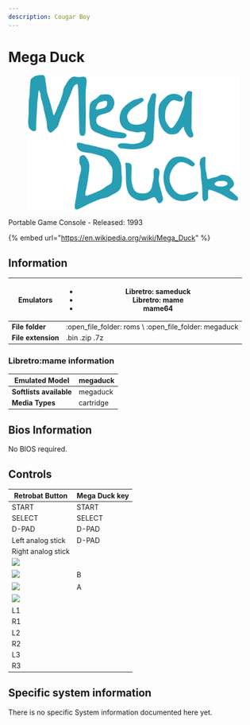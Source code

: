```yaml
---
description: Cougar Boy
---
```


# Mega Duck

<div align="left">

<figure><img src="https://raw.githubusercontent.com/fabricecaruso/es-theme-carbon/52ff37c9e265587d006945a2ba695b5a962b3a3d/art/logos/megaduck.svg" alt=""><figcaption></figcaption></figure>

</div>

Portable Game Console - Released: 1993

{% embed url="https://en.wikipedia.org/wiki/Mega_Duck" %}

## Information

| **Emulators**      | <ul><li>Libretro: sameduck</li><li>Libretro: mame</li><li>mame64</li></ul> |
| ------------------ | -------------------------------------------------------------------------- |
| **File folder**    | :open\_file\_folder: roms \ :open\_file\_folder: megaduck                  |
| **File extension** | .bin .zip .7z                                                              |

### Libretro:mame information

| **Emulated Model**      | megaduck  |
| ----------------------- | --------- |
| **Softlists available** | megaduck  |
| **Media Types**         | cartridge |

## Bios Information

No BIOS required.

## Controls

| Retrobat Button                                       | Mega Duck key |
| ----------------------------------------------------- | ------------- |
| START                                                 | START         |
| SELECT                                                | SELECT        |
| D-PAD                                                 | D-PAD         |
| Left analog stick                                     | D-PAD         |
| Right analog stick                                    |               |
| ![](<../../../.gitbook/assets/image (2) (1) (1).png>) |               |
| ![](<../../../.gitbook/assets/image (1) (2) (1).png>) | B             |
| ![](<../../../.gitbook/assets/image (4) (1).png>)     | A             |
| ![](<../../../.gitbook/assets/image (3) (1) (2).png>) |               |
| L1                                                    |               |
| R1                                                    |               |
| L2                                                    |               |
| R2                                                    |               |
| L3                                                    |               |
| R3                                                    |               |

## Specific system information

There is no specific System information documented here yet.
